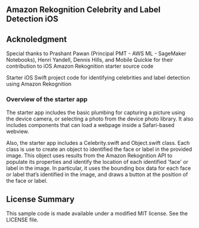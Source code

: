 ## Amazon Rekognition Celebrity and Label Detection iOS

## Acknoledgment 

Special thanks to Prashant Pawan (Principal PMT - AWS ML - SageMaker Notebooks), Henri Yandell, Dennis Hills, 
and Mobile Quickie for their contribution to iOS Amazon Rekognition starter source code

Starter iOS Swift project code for identifying celebrities and label detection using Amazon Rekognition

### Overview of the starter app

The starter app includes the basic plumbing for capturing a picture using
the device camera, or selecting a photo from the device photo library. It also
includes components that can load a webpage inside a Safari-based
webview.

Also, the starter app includes a Celebrity.swift and Object.swift class. 
Each class is use to create an object to identified the face or label in the provided image.
This object uses results from the Amazon Rekognition API to populate its
properties and identify the location of each identified 'face' or label in the image. In
particular, it uses the bounding box data for each face or label that’s identified in
the image, and draws a button at the position of the face or label.


## License Summary

This sample code is made available under a modified MIT license. See the LICENSE file.
